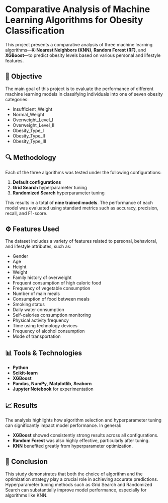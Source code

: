 # Comparative Analysis of Machine Learning Algorithms for Obesity Classification

This project presents a comparative analysis of three machine learning algorithms—**K-Nearest Neighbors (KNN)**, **Random Forest (RF)**, and **XGBoost**—to predict obesity levels based on various personal and lifestyle features.

## 🎯 Objective

The main goal of this project is to evaluate the performance of different machine learning models in classifying individuals into one of seven obesity categories:

- Insufficient_Weight  
- Normal_Weight  
- Overweight_Level_I  
- Overweight_Level_II  
- Obesity_Type_I  
- Obesity_Type_II  
- Obesity_Type_III  

## 🔍 Methodology

Each of the three algorithms was tested under the following configurations:

1. **Default configurations**
2. **Grid Search** hyperparameter tuning
3. **Randomized Search** hyperparameter tuning

This results in a total of **nine trained models**. The performance of each model was evaluated using standard metrics such as accuracy, precision, recall, and F1-score.

## ⚙️ Features Used

The dataset includes a variety of features related to personal, behavioral, and lifestyle attributes, such as:

- Gender
- Age
- Height
- Weight
- Family history of overweight
- Frequent consumption of high caloric food
- Frequency of vegetable consumption
- Number of main meals
- Consumption of food between meals
- Smoking status
- Daily water consumption  
- Self-calories consumption monitoring
- Physical activity frequency
- Time using technology devices
- Frequency of alcohol consumption
- Mode of transportation

## 📊 Tools & Technologies

- **Python**  
- **Scikit-learn**  
- **XGBoost**  
- **Pandas**, **NumPy**, **Matplotlib**, **Seaborn**  
- **Jupyter Notebook** for experimentation

## 📈 Results

The analysis highlights how algorithm selection and hyperparameter tuning can significantly impact model performance. In general:

- **XGBoost** showed consistently strong results across all configurations.
- **Random Forest** was also highly effective, particularly after tuning.
- **KNN** benefited greatly from hyperparameter optimization.

## 📝 Conclusion

This study demonstrates that both the choice of algorithm and the optimization strategy play a crucial role in achieving accurate predictions. Hyperparameter tuning methods such as Grid Search and Randomized Search can substantially improve model performance, especially for algorithms like KNN.